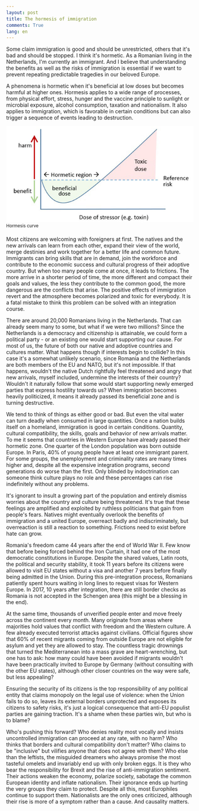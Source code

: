 ```yaml
---
layout: post
title: The hormesis of immigration
comments: True
lang: en
---
```


Some claim immigration is good and should be unrestricted, others that it's bad and should be stopped. I think it's hormetic. As a Romanian living in the Netherlands, I'm currently an immigrant. And I believe that understanding the benefits as well as the risks of immigration is essential if we want to prevent repeating predictable tragedies in our beloved Europe.

<!--more-->

A phenomena is hormetic when it's beneficial at low doses but becomes harmful at higher ones. Hormesis applies to a wide range of processes, from physical effort, stress, hunger and the vaccine principle to sunlight or microbial exposure, alcohol consumption, taxation and nationalism. It also applies to immigration, which is favorable in certain conditions but can also trigger a sequence of events leading to destruction.

![Hormesis curve](/assets/hormesis-curve.jpg "Hormesis curve")
<sup>Hormesis curve</sup>

Most citizens are welcoming with foreigners at first. The natives and the new arrivals can learn from each other, expand their view of the world, merge destinies and work together for a better life and common future. Immigrants can bring skills that are in demand, join the workforce and contribute to the economic success and cultural progress of their adoptive country. But when too many people come at once, it leads to frictions. The more arrive in a shorter period of time, the more different and compact their goals and values, the less they contribute to the common good, the more dangerous are the conflicts that arise. The positive effects of immigration revert and the atmosphere becomes polarized and toxic for everybody. It is a fatal mistake to think this problem can be solved with an integration course.

There are around 20,000 Romanians living in the Netherlands. That can already seem many to some, but what if we were two millions? Since the Netherlands is a democracy and citizenship is attainable, we could form a political party - or an existing one would start supporting our cause. For most of us, the future of both our native and adoptive countries and cultures matter. What happens though if interests begin to collide? In this case it's a somewhat unlikely scenario, since Romania and the Netherlands are both members of the EU and NATO, but it's not impossible. If that happens, wouldn't the native Dutch rightfully feel threatened and angry that new arrivals, myself included, undermine the interests of their country? Wouldn't it naturally follow that some would start supporting newly emerged parties that express hostility towards us? When immigration becomes heavily politicized, it means it already passed its beneficial zone and is turning destructive.

We tend to think of things as either good or bad. But even the vital water can turn deadly when consumed in large quantities. Once a nation builds itself on a homeland, immigration is good in certain conditions. Quantity, cultural compatibility, the skills, goals and behavior of new arrivals matter. To me it seems that countries in Western Europe have already passed their hormetic zone. One quarter of the London population was born outside Europe. In Paris, 40% of young people have at least one immigrant parent. For some groups, the unemployment and criminality rates are many times higher and, despite all the expensive integration programs, second generations do worse than the first. Only blinded by indoctrination can someone think culture plays no role and these percentages can rise indefinitely without any problems.

It's ignorant to insult a growing part of the population and entirely dismiss worries about the country and culture being threatened. It's true that these feelings are amplified and exploited by ruthless politicians that gain from people's fears. Natives might eventually overlook the benefits of immigration and a united Europe, overreact badly and indiscriminately, but overreaction is still a reaction to something. Frictions need to exist before hate can grow.

Romania's freedom came 44 years after the end of World War II. Few know that before being forced behind the Iron Curtain, it had one of the most democratic constitutions in Europe. Despite the shared values, Latin roots, the political and security stability, it took 11 years before its citizens were allowed to visit EU states without a visa and another 7 years before finally being admitted in the Union. During this pre-integration process, Romanians patiently spent hours waiting in long lines to request visas for Western Europe. In 2017, 10 years after integration, there are still border checks as Romania is not accepted in the Schengen area (this might be a blessing in the end).

At the same time, thousands of unverified people enter and move freely across the continent every month. Many originate from areas where majorities hold values that conflict with freedom and the Western culture. A few already executed terrorist attacks against civilians. Official figures show that 60% of recent migrants coming from outside Europe are not eligible for asylum and yet they are allowed to stay. The countless tragic drownings that turned the Mediterranean into a mass grave are heart-wrenching, but one has to ask: how many could have been avoided if migrants wouldn't have been practically invited to Europe by Germany (without consulting with the other EU states), although other closer countries on the way were safe, but less appealing?

Ensuring the security of its citizens is the top responsibility of any political entity that claims monopoly on the legal use of violence: when the Union fails to do so, leaves its external borders unprotected and exposes its citizens to safety risks, it's just a logical consequence that anti-EU populist parties are gaining traction. It's a shame when these parties win, but who is to blame?

Who's pushing this forward? Who denies reality most vocally and insists uncontrolled immigration can proceed at any rate, with no harm? Who thinks that borders and cultural compatibility don't matter? Who claims to be "inclusive" but vilifies anyone that does not agree with them? Who else than the leftists, the misguided dreamers who always promise the most tasteful omelets and invariably end up with only broken eggs. It is they who bear the responsibility for Brexit and the rise of anti-immigration sentiment. Their actions weaken the economy, polarize society, sabotage the common European identity and inflate nationalism. Their ignorance ends up hurting the very groups they claim to protect. Despite all this, most Europhiles continue to support them. Nationalists are the only ones criticized, although their rise is more of a symptom rather than a cause. And causality matters.

